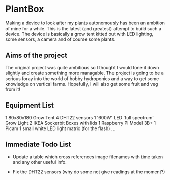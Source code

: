 # PlantBox

Making a device to look after my plants autonomously has been an ambition of mine for a while. This is the latest (and greatest) attempt to build such a device. The device is basically a grow tent kitted out with LED lighting, some sensors, a camera and of course some plants.



## Aims of the project
The original project was quite ambitious so I thought I would tone it down slightly and create something more managable. The project is going to be a serious foray into the world of hobby hydroponics and a way to get some knowledge on vertical farms. Hopefully, I will also get some fruit and veg from it!



## Equipment List
1 80x80x180 Grow Tent
4 DHT22 sensors
1 '600W' LED 'full spectrum' Grow Light
2 IKEA Sockerbit Boxes with lids
1 Raspberry Pi Model 3B+
1 Picam
1 small white LED light matrix (for the flash)
...



## Immediate Todo List
* Update a table which cross references image filenames with time taken and any other useful info.

* Fix the DHT22 sensors (why do some not give readings at the moment?)

